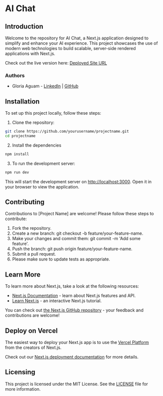 # AI Chat

## Introduction

Welcome to the repository for AI Chat, a Next.js application designed to simplify and enhance your AI experience. This project showcases the use of modern web technologies to build scalable, server-side rendered applications with Next.js.

Check out the live version here: [Deployed Site URL](https://ai-chat-git-main-glorias-projects-2b18aaef.vercel.app/)

### Authors

- Gloria Aguam - [LinkedIn](https://www.linkedin.com/in/gloria-agwam-8480241b3?trk=contact-info) | [GitHub](https://github.com/gloriaadanna)

## Installation

To set up this project locally, follow these steps:

1. Clone the repository:

```bash
git clone https://github.com/yourusername/projectname.git
cd projectname
```

2. Install the dependencies

```bash
npm install

```

3. To run the development server:

```bash
npm run dev

```
This will start the development server on [http://localhost:3000](http://localhost:3000). Open it in your browser to view the application.

## Contributing

Contributions to [Project Name] are welcome! Please follow these steps to contribute:

1. Fork the repository.
2. Create a new branch: git checkout -b feature/your-feature-name.
3. Make your changes and commit them: git commit -m 'Add some feature'.
4. Push the branch: git push origin feature/your-feature-name.
5. Submit a pull request.
6. Please make sure to update tests as appropriate.

## Learn More

To learn more about Next.js, take a look at the following resources:

- [Next.js Documentation](https://nextjs.org/docs) - learn about Next.js features and API.
- [Learn Next.js](https://nextjs.org/learn) - an interactive Next.js tutorial.

You can check out [the Next.js GitHub repository](https://github.com/vercel/next.js/) - your feedback and contributions are welcome!

## Deploy on Vercel

The easiest way to deploy your Next.js app is to use the [Vercel Platform](https://vercel.com/new?utm_medium=default-template&filter=next.js&utm_source=create-next-app&utm_campaign=create-next-app-readme) from the creators of Next.js.

Check out our [Next.js deployment documentation](https://nextjs.org/docs/deployment) for more details.

## Licensing
This project is licensed under the MIT License. See the [LICENSE]() file for more information.
